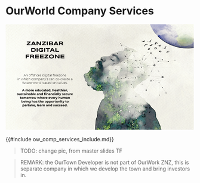 # OurWorld Company Services

![image alt text](img/freezone_intro.png)

{{#include ow_comp_services_include.md}}


> TODO: change pic, from master slides TF



> REMARK: the OurTown Developer is not part of OurWork ZNZ, this is separate company in which we develop the town and bring investors in.